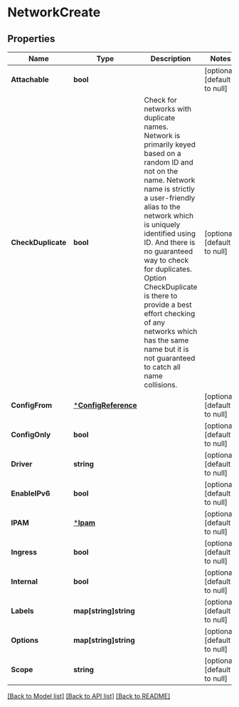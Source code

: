 # NetworkCreate

## Properties
Name | Type | Description | Notes
------------ | ------------- | ------------- | -------------
**Attachable** | **bool** |  | [optional] [default to null]
**CheckDuplicate** | **bool** | Check for networks with duplicate names. Network is primarily keyed based on a random ID and not on the name. Network name is strictly a user-friendly alias to the network which is uniquely identified using ID. And there is no guaranteed way to check for duplicates. Option CheckDuplicate is there to provide a best effort checking of any networks which has the same name but it is not guaranteed to catch all name collisions. | [optional] [default to null]
**ConfigFrom** | [***ConfigReference**](ConfigReference.md) |  | [optional] [default to null]
**ConfigOnly** | **bool** |  | [optional] [default to null]
**Driver** | **string** |  | [optional] [default to null]
**EnableIPv6** | **bool** |  | [optional] [default to null]
**IPAM** | [***Ipam**](IPAM.md) |  | [optional] [default to null]
**Ingress** | **bool** |  | [optional] [default to null]
**Internal** | **bool** |  | [optional] [default to null]
**Labels** | **map[string]string** |  | [optional] [default to null]
**Options** | **map[string]string** |  | [optional] [default to null]
**Scope** | **string** |  | [optional] [default to null]

[[Back to Model list]](../README.md#documentation-for-models) [[Back to API list]](../README.md#documentation-for-api-endpoints) [[Back to README]](../README.md)

